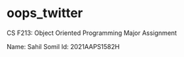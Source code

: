 # oops_twitter
CS F213: Object Oriented Programming Major Assignment

Name: Sahil Somil
Id: 2021AAPS1582H
